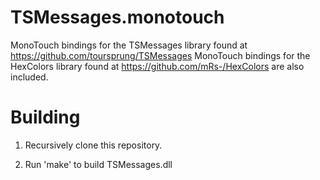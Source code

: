 TSMessages.monotouch
====================

MonoTouch bindings for the TSMessages library found at https://github.com/toursprung/TSMessages
MonoTouch bindings for the HexColors library found at https://github.com/mRs-/HexColors are also included.


Building
========

1) Recursively clone this repository.

2) Run 'make' to build TSMessages.dll
